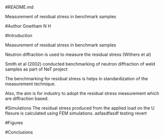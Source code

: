 #README.md

Measurement of residual stress in benchmark samples

#Author
Gowtham N H

#Introduction

Measurement of residual stress in benchmark samples

Neutron diffraction is used to measure the residual stress (Withers et al)

Smith et al (2002) conducted benchmarking of neutron diffraction of weld samples as part of NeT project

The benchmarking for residual stress is helps in standardization of 
the measurement technique.

Also, the aim is for industry to adopt the residual stress measurement 
which are diffraction based.

#Simulations
The residual stress produced from the applied load on the U flexure 
is calculated using FEM simulations.
asfasdfasdf
testing revert

#Figures

#Conclusions
